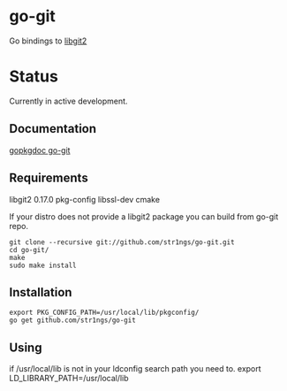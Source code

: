 go-git
=================
Go bindings to [libgit2](http://libgit2.github.com/)

Status
=================
Currently in active development.

Documentation
-----------------
[gopkgdoc go-git](http://gopkgdoc.appspot.com/pkg/github.com/str1ngs/go-git)


Requirements
-----------------
libgit2 0.17.0
pkg-config
libssl-dev
cmake

If your distro does not provide a libgit2 package you can build from go-git
repo.

	git clone --recursive git://github.com/str1ngs/go-git.git
	cd go-git/
	make
	sudo make install

Installation
------------
	export PKG_CONFIG_PATH=/usr/local/lib/pkgconfig/
	go get github.com/str1ngs/go-git

Using
------------
if /usr/local/lib is not in your ldconfig search path you need to.
	export LD_LIBRARY_PATH=/usr/local/lib
	
